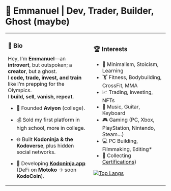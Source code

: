 # 🚀 Emmanuel | Dev, Trader, Builder, Ghost (maybe)

<table style="border-collapse: collapse;">
  <tr>
    <td style="border: none;">
      
### **👤 Bio**  
Hey, I’m **Emmanuel**—an **introvert**, but outspoken; a **creator**, but a ghost.  
I **code, trade, invest, and train** like I’m prepping for the Olympics.  
I **build, sell, vanish, repeat.**  
- 🏢 Founded **Aviyon** (college).  
- 💰 Sold my first platform in high school, more in college.  
- 🌐 Built **Kodoninja & the Kodoverse**, plus hidden social networks.  
- 🔧 Developing **[Kodoninja.app](https://kodoninja.app)** (DeFi on **Motoko** → soon **KodoCoin**).  

   </td>
   <td style="border: none;">

### **🏆 Interests**  
- 🧘 Minimalism, Stoicism, Learning
- 🏋️ Fitness, Bodybuilding, CrossFit, MMA
- 📈 Trading, Investing, NFTs
- 🎸 Music, Guitar, Keyboard
- 🎮 Gaming (PC, Xbox, PlayStation, Nintendo, Steam…)
- 💻 PC Building, Filmmaking, Editing*
- 📄 Collecting [Certifications](https://github.com/the-real-kodoninja/the-real-kodoninja/blob/main/CERTIFICATIONS.md))

[![Top Langs](https://github-readme-stats.vercel.app/api/top-langs/?username=the-real-kodoninja&theme=transparent&layout=compact&size_weight=0.5&hide_progress=true)](https://github.com/the-real-kodoninja)

   </td>
  </tr>
</table>
